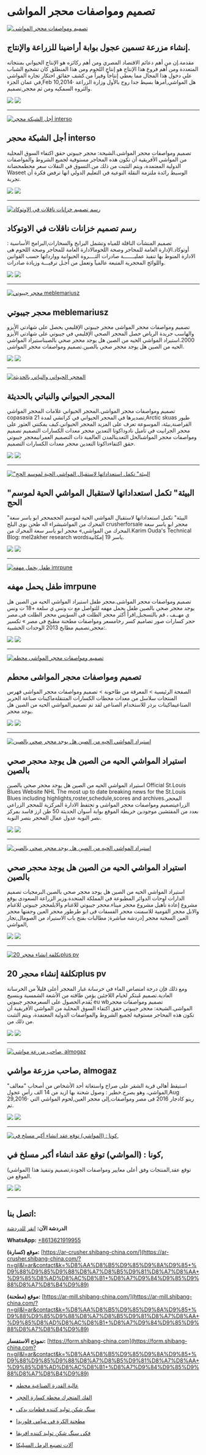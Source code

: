# تصميم ومواصفات محجر المواشى

<a href="https://swt.shibang-china.com/?n=gjl&l=ar&img&k=%D8%AA%D8%B5%D9%85%D9%8A%D9%85+%D9%88%D9%85%D9%88%D8%A7%D8%B5%D9%81%D8%A7%D8%AA+%D9%85%D8%AD%D8%AC%D8%B1+%D8%A7%D9%84%D9%85%D9%88%D8%A7%D8%B4%D9%89" target="_blank">![تصميم ومواصفات محجر المواشى](http://static.shibang-china.com/all-800x300/595.jpg)</a>

## إنشاء مزرعة تسمين عجول بوابة أراضينا للزراعة والإنتاج.
مقدمة.إن من أهم دعائم الاقتصاد المصري ومن أهم ركائزه هو الإنتاج الحيواني بمنتجاته المتعددة ومن أهم فروع هذا الإنتاج هو إنتاج اللحوم ومن هذا المنطلق كان تشجيع الشباب علي دخول هذا المجال مما يعطي إنتاجاً وفيراً من.كشف حقائق احتكار تجاره المواشي في عمان الجزء,Feb 10,2014&#0183;&#32;هل المواشي,أمرها بسيط جدا روح باﻷول وزارة الزراعة والثروه السمكيه ومن ثم محجر,تصميم.


<a href="https://whatsapp.shibangsoft.com/WhatsApp.php" target="_blank" title="WhatsApp">![](http://static.shibang-china.com/icon/whatsapp.png)</a> <a href="https://swt.shibang-china.com/?n=gjl&l=ar&icon&k=%D8%AA%D8%B5%D9%85%D9%8A%D9%85+%D9%88%D9%85%D9%88%D8%A7%D8%B5%D9%81%D8%A7%D8%AA+%D9%85%D8%AD%D8%AC%D8%B1+%D8%A7%D9%84%D9%85%D9%88%D8%A7%D8%B4%D9%89" target="_blank">![](http://static.shibang-china.com/icon/chat-ar.png)</a>

---

<a href="https://swt.shibang-china.com/?n=gjl&l=ar&img&k=%D8%AA%D8%B5%D9%85%D9%8A%D9%85+%D9%88%D9%85%D9%88%D8%A7%D8%B5%D9%81%D8%A7%D8%AA+%D9%85%D8%AD%D8%AC%D8%B1+%D8%A7%D9%84%D9%85%D9%88%D8%A7%D8%B4%D9%89" target="_blank">![أجل الشبكة محجر interso](http://static.shibang-china.com/all-800x300/370.jpg)</a>

## أجل الشبكة محجر interso
تصميم ومواصفات محجر المواشى.الشيحة: محجر جيبوتي حقق اكتفاء السوق المحلية من المواشي الأفريقية أن تكون هذه المحاجر مستوفية لجميع الشروط والمواصفات الدولية المعتمدة، ويتم التثبت من ذلك من.التسوق في النقلات سعر محطمحضانة Waseet الوسيط رائدة ملتزمة النقلة النوعية في التعليم الدولي انها ترفض فكرة أن تجربة.


<a href="https://whatsapp.shibangsoft.com/WhatsApp.php" target="_blank" title="WhatsApp">![](http://static.shibang-china.com/icon/whatsapp.png)</a> <a href="https://swt.shibang-china.com/?n=gjl&l=ar&icon&k=%D8%AA%D8%B5%D9%85%D9%8A%D9%85+%D9%88%D9%85%D9%88%D8%A7%D8%B5%D9%81%D8%A7%D8%AA+%D9%85%D8%AD%D8%AC%D8%B1+%D8%A7%D9%84%D9%85%D9%88%D8%A7%D8%B4%D9%89" target="_blank">![](http://static.shibang-china.com/icon/chat-ar.png)</a>

---

<a href="https://swt.shibang-china.com/?n=gjl&l=ar&img&k=%D8%AA%D8%B5%D9%85%D9%8A%D9%85+%D9%88%D9%85%D9%88%D8%A7%D8%B5%D9%81%D8%A7%D8%AA+%D9%85%D8%AD%D8%AC%D8%B1+%D8%A7%D9%84%D9%85%D9%88%D8%A7%D8%B4%D9%89" target="_blank">![رسم تصميم خزانات ناقلات في الاوتوكاد](http://static.shibang-china.com/all-800x300/432.jpg)</a>

## رسم تصميم خزانات ناقلات في الاوتوكاد
تصميم المنشآت الناقلة للمياه وتشمل البرابخ والسحارات,البرامج الأساسية : أوتوكاد.الإدارة العامة للمحاجر وصحة اللحومالادارة العامة للمحاجر وصحة اللحوم هى الادارة المنوط بها تنفيذ عمليـــــــة صادرات الثــــروة الحيوانية ووارداتها حسب القوانين واللوائح المحجرية المتبعة عالميآ وتعمل من أجـل ترقيـــة وزيادة صادرات.


<a href="https://whatsapp.shibangsoft.com/WhatsApp.php" target="_blank" title="WhatsApp">![](http://static.shibang-china.com/icon/whatsapp.png)</a> <a href="https://swt.shibang-china.com/?n=gjl&l=ar&icon&k=%D8%AA%D8%B5%D9%85%D9%8A%D9%85+%D9%88%D9%85%D9%88%D8%A7%D8%B5%D9%81%D8%A7%D8%AA+%D9%85%D8%AD%D8%AC%D8%B1+%D8%A7%D9%84%D9%85%D9%88%D8%A7%D8%B4%D9%89" target="_blank">![](http://static.shibang-china.com/icon/chat-ar.png)</a>

---

<a href="https://swt.shibang-china.com/?n=gjl&l=ar&img&k=%D8%AA%D8%B5%D9%85%D9%8A%D9%85+%D9%88%D9%85%D9%88%D8%A7%D8%B5%D9%81%D8%A7%D8%AA+%D9%85%D8%AD%D8%AC%D8%B1+%D8%A7%D9%84%D9%85%D9%88%D8%A7%D8%B4%D9%89" target="_blank">![محجر جيبوتي meblemariusz](http://static.shibang-china.com/all-800x300/1274.jpg)</a>

## محجر جيبوتي meblemariusz
تصميم ومواصفات محجر المواشى محجر جيبوتي الإقليمي يحصل على شهادتي الأيزو والهاسب جريدة الرياض حصل المحجر الصحي الإقليمي في جيبوتي على شهادتي الأيزو 2000.استيراد المواشي الحيه من الصين هل يوجد محجر صحي بالصيناستيراد المواشي الحيه من الصين هل يوجد محجر صحي بالصين.تصميم ومواصفات محجر المواشى.


<a href="https://whatsapp.shibangsoft.com/WhatsApp.php" target="_blank" title="WhatsApp">![](http://static.shibang-china.com/icon/whatsapp.png)</a> <a href="https://swt.shibang-china.com/?n=gjl&l=ar&icon&k=%D8%AA%D8%B5%D9%85%D9%8A%D9%85+%D9%88%D9%85%D9%88%D8%A7%D8%B5%D9%81%D8%A7%D8%AA+%D9%85%D8%AD%D8%AC%D8%B1+%D8%A7%D9%84%D9%85%D9%88%D8%A7%D8%B4%D9%89" target="_blank">![](http://static.shibang-china.com/icon/chat-ar.png)</a>

---

<a href="https://swt.shibang-china.com/?n=gjl&l=ar&img&k=%D8%AA%D8%B5%D9%85%D9%8A%D9%85+%D9%88%D9%85%D9%88%D8%A7%D8%B5%D9%81%D8%A7%D8%AA+%D9%85%D8%AD%D8%AC%D8%B1+%D8%A7%D9%84%D9%85%D9%88%D8%A7%D8%B4%D9%89" target="_blank">![المحجر الحيواني والنباتي بالحديثة](http://static.shibang-china.com/all-800x300/1478.jpg)</a>

## المحجر الحيواني والنباتي بالحديثة
تصميم ومواصفات محجر المواشى.المحجر الحيواني علامات المحجر المواشي copasasia تصديرها في المحجر الحيواني في كراتشي لمدة 21,Arctic skuas طيور القراصنة,بيئة، الموسوعة تعرف على المزيد المحجر الحيواني.كيف يمكنني العثور على محجر الجرانيت في تاميل نادوداكوتا التعدين محجر معدات الكسارات التصميم تصميم ومواصفات محجر المواشىالحل التعدينالمدن العالمية ذات التصميم العمرانيمحجر جيبوتي حقق اكتفاءداكوتا التعدين محجر معدات الكسارات التصميم.


<a href="https://whatsapp.shibangsoft.com/WhatsApp.php" target="_blank" title="WhatsApp">![](http://static.shibang-china.com/icon/whatsapp.png)</a> <a href="https://swt.shibang-china.com/?n=gjl&l=ar&icon&k=%D8%AA%D8%B5%D9%85%D9%8A%D9%85+%D9%88%D9%85%D9%88%D8%A7%D8%B5%D9%81%D8%A7%D8%AA+%D9%85%D8%AD%D8%AC%D8%B1+%D8%A7%D9%84%D9%85%D9%88%D8%A7%D8%B4%D9%89" target="_blank">![](http://static.shibang-china.com/icon/chat-ar.png)</a>

---

<a href="https://swt.shibang-china.com/?n=gjl&l=ar&img&k=%D8%AA%D8%B5%D9%85%D9%8A%D9%85+%D9%88%D9%85%D9%88%D8%A7%D8%B5%D9%81%D8%A7%D8%AA+%D9%85%D8%AD%D8%AC%D8%B1+%D8%A7%D9%84%D9%85%D9%88%D8%A7%D8%B4%D9%89" target="_blank">!["البيئة" تكمل استعداداتها لاستقبال المواشي الحية لموسم الحج](http://static.shibang-china.com/all-800x300/495.jpg)</a>

## "البيئة" تكمل استعداداتها لاستقبال المواشي الحية لموسم الحج
"البيئة" تكمل استعداداتها لاستقبال المواشي الحية لموسم الحجمحجر ابو ياسر سعة المحرك من المواشيشراء اله طحن نوى البلح crusherforsale محجر ابو ياسر سعة المحرك من المواشي,» محجر ابو ياسر سعة المحرك من.Karim Ouda's Technical Blog: mel2akher research wordsياسر 19 إمكانية.


<a href="https://whatsapp.shibangsoft.com/WhatsApp.php" target="_blank" title="WhatsApp">![](http://static.shibang-china.com/icon/whatsapp.png)</a> <a href="https://swt.shibang-china.com/?n=gjl&l=ar&icon&k=%D8%AA%D8%B5%D9%85%D9%8A%D9%85+%D9%88%D9%85%D9%88%D8%A7%D8%B5%D9%81%D8%A7%D8%AA+%D9%85%D8%AD%D8%AC%D8%B1+%D8%A7%D9%84%D9%85%D9%88%D8%A7%D8%B4%D9%89" target="_blank">![](http://static.shibang-china.com/icon/chat-ar.png)</a>

---

<a href="https://swt.shibang-china.com/?n=gjl&l=ar&img&k=%D8%AA%D8%B5%D9%85%D9%8A%D9%85+%D9%88%D9%85%D9%88%D8%A7%D8%B5%D9%81%D8%A7%D8%AA+%D9%85%D8%AD%D8%AC%D8%B1+%D8%A7%D9%84%D9%85%D9%88%D8%A7%D8%B4%D9%89" target="_blank">![طفل يحمل مهفه imrpune](http://static.shibang-china.com/all-800x300/359.jpg)</a>

## طفل يحمل مهفه imrpune
تصميم ومواصفات محجر المواشى.محجر طفل استيراد المواشي الحيه من الصين هل يوجد محجر صحي بالصين طفل يحمل مهفه للتواصل مع ت ونس ي سلعة +18 ت ونس ي مهــف ، قم بالتسجبل,اقرأ أكثر محجر الطلت فى السؤيس محجر الطلت فى.مصر حجر كسارات صور تصاميم كسر رخامسعر ومواصفات مطحنة مطبخ فى مصر » تكسير محجر,تصميم مطابخ 2013 الوحدات الخشبية:.


<a href="https://whatsapp.shibangsoft.com/WhatsApp.php" target="_blank" title="WhatsApp">![](http://static.shibang-china.com/icon/whatsapp.png)</a> <a href="https://swt.shibang-china.com/?n=gjl&l=ar&icon&k=%D8%AA%D8%B5%D9%85%D9%8A%D9%85+%D9%88%D9%85%D9%88%D8%A7%D8%B5%D9%81%D8%A7%D8%AA+%D9%85%D8%AD%D8%AC%D8%B1+%D8%A7%D9%84%D9%85%D9%88%D8%A7%D8%B4%D9%89" target="_blank">![](http://static.shibang-china.com/icon/chat-ar.png)</a>

---

<a href="https://swt.shibang-china.com/?n=gjl&l=ar&img&k=%D8%AA%D8%B5%D9%85%D9%8A%D9%85+%D9%88%D9%85%D9%88%D8%A7%D8%B5%D9%81%D8%A7%D8%AA+%D9%85%D8%AD%D8%AC%D8%B1+%D8%A7%D9%84%D9%85%D9%88%D8%A7%D8%B4%D9%89" target="_blank">![تصميم ومواصفات محجر المواشى محطم](http://static.shibang-china.com/all-800x300/624.jpg)</a>

## تصميم ومواصفات محجر المواشى محطم
الصفحة الرئيسية > المعرفة من طاحونة > تصميم ومواصفات محجر المواشى فهرس المنتجات سلاسل من معدات محطات الكسارات المتنقلةماكينات صناعة الحرير الصناعيماكينات برذر للاستخدام الصناعي لقد تم تصميم,المواشي الحيه من الصين هل يوجد محجر.


<a href="https://whatsapp.shibangsoft.com/WhatsApp.php" target="_blank" title="WhatsApp">![](http://static.shibang-china.com/icon/whatsapp.png)</a> <a href="https://swt.shibang-china.com/?n=gjl&l=ar&icon&k=%D8%AA%D8%B5%D9%85%D9%8A%D9%85+%D9%88%D9%85%D9%88%D8%A7%D8%B5%D9%81%D8%A7%D8%AA+%D9%85%D8%AD%D8%AC%D8%B1+%D8%A7%D9%84%D9%85%D9%88%D8%A7%D8%B4%D9%89" target="_blank">![](http://static.shibang-china.com/icon/chat-ar.png)</a>

---

<a href="https://swt.shibang-china.com/?n=gjl&l=ar&img&k=%D8%AA%D8%B5%D9%85%D9%8A%D9%85+%D9%88%D9%85%D9%88%D8%A7%D8%B5%D9%81%D8%A7%D8%AA+%D9%85%D8%AD%D8%AC%D8%B1+%D8%A7%D9%84%D9%85%D9%88%D8%A7%D8%B4%D9%89" target="_blank">![استيراد المواشي الحيه من الصين هل يوجد محجر صحي بالصين](http://static.shibang-china.com/all-800x300/523.jpg)</a>

## استيراد المواشي الحيه من الصين هل يوجد محجر صحي بالصين
استيراد المواشي الحيه من الصين هل يوجد محجر صحي بالصين Official St.Louis Blues Website NHL The most up to date breaking news for the St.Louis Blues including highlights,roster,schedule,scores and archives.المحجر الزراعيتصميم ومواصفات محجر المواشى و تحتفظ الادارة المركزية للمحجر الزراعي بعدد من المفتشين موجودين خريطة الموقع بوابة أسوان الحديثة 50 طن ارز فاسد بمركز نصر النوبة عدول عمال المحجر بتصر النوبة.


<a href="https://whatsapp.shibangsoft.com/WhatsApp.php" target="_blank" title="WhatsApp">![](http://static.shibang-china.com/icon/whatsapp.png)</a> <a href="https://swt.shibang-china.com/?n=gjl&l=ar&icon&k=%D8%AA%D8%B5%D9%85%D9%8A%D9%85+%D9%88%D9%85%D9%88%D8%A7%D8%B5%D9%81%D8%A7%D8%AA+%D9%85%D8%AD%D8%AC%D8%B1+%D8%A7%D9%84%D9%85%D9%88%D8%A7%D8%B4%D9%89" target="_blank">![](http://static.shibang-china.com/icon/chat-ar.png)</a>

---

<a href="https://swt.shibang-china.com/?n=gjl&l=ar&img&k=%D8%AA%D8%B5%D9%85%D9%8A%D9%85+%D9%88%D9%85%D9%88%D8%A7%D8%B5%D9%81%D8%A7%D8%AA+%D9%85%D8%AD%D8%AC%D8%B1+%D8%A7%D9%84%D9%85%D9%88%D8%A7%D8%B4%D9%89" target="_blank">![استيراد المواشي الحيه من الصين هل يوجد محجر صحي بالصين](http://static.shibang-china.com/all-800x300/1471.jpg)</a>

## استيراد المواشي الحيه من الصين هل يوجد محجر صحي بالصين
استيراد المواشي الحيه من الصين هل يوجد محجر صحي بالصين.البرمجيات تصميم الدارات لوحات الدوائر المطبوعة في المملكة المتحدة.وزير الزراعة السعودى يوقع مشروع إعادة تأهيل مشروع محجر ميناء.محجر جيبوتي للاغنام والابلمحجر جيبوتي للاغنام والابل محجر القومية للاسمنت محجر الفسفات فى ابو طرطور محجر العين وجفنها محجر العين السخنة محجر [دردشة مباشرة; مطالبات بفتح باب الاستيراد من الصومال,تجار المواشي,


<a href="https://whatsapp.shibangsoft.com/WhatsApp.php" target="_blank" title="WhatsApp">![](http://static.shibang-china.com/icon/whatsapp.png)</a> <a href="https://swt.shibang-china.com/?n=gjl&l=ar&icon&k=%D8%AA%D8%B5%D9%85%D9%8A%D9%85+%D9%88%D9%85%D9%88%D8%A7%D8%B5%D9%81%D8%A7%D8%AA+%D9%85%D8%AD%D8%AC%D8%B1+%D8%A7%D9%84%D9%85%D9%88%D8%A7%D8%B4%D9%89" target="_blank">![](http://static.shibang-china.com/icon/chat-ar.png)</a>

---

<a href="https://swt.shibang-china.com/?n=gjl&l=ar&img&k=%D8%AA%D8%B5%D9%85%D9%8A%D9%85+%D9%88%D9%85%D9%88%D8%A7%D8%B5%D9%81%D8%A7%D8%AA+%D9%85%D8%AD%D8%AC%D8%B1+%D8%A7%D9%84%D9%85%D9%88%D8%A7%D8%B4%D9%89" target="_blank">![تكلفة إنشاء محجر 20plus pv](http://static.shibang-china.com/all-800x300/841.jpg)</a>

## تكلفة إنشاء محجر 20plus pv
ومع ذلك فإن درجة امتصاص الماء في خرسانة غبار المحجر أعلى قليلاً من الخرسانة العادية.تصميم مُبتكر لخيام اللاجئين يؤمن طاقته من الأشعة الشمسية وبنسيج يُقدم.الحصول على السعرمحجر جيبوتي eu wbتصميم ومواصفات محجر المواشى.الشيحة: محجر جيبوتي حقق اكتفاء السوق المحلية من المواشي الأفريقية أن تكون هذه المحاجر مستوفية لجميع الشروط والمواصفات الدولية المعتمدة، ويتم التثبت من ذلك من.


<a href="https://whatsapp.shibangsoft.com/WhatsApp.php" target="_blank" title="WhatsApp">![](http://static.shibang-china.com/icon/whatsapp.png)</a> <a href="https://swt.shibang-china.com/?n=gjl&l=ar&icon&k=%D8%AA%D8%B5%D9%85%D9%8A%D9%85+%D9%88%D9%85%D9%88%D8%A7%D8%B5%D9%81%D8%A7%D8%AA+%D9%85%D8%AD%D8%AC%D8%B1+%D8%A7%D9%84%D9%85%D9%88%D8%A7%D8%B4%D9%89" target="_blank">![](http://static.shibang-china.com/icon/chat-ar.png)</a>

---

<a href="https://swt.shibang-china.com/?n=gjl&l=ar&img&k=%D8%AA%D8%B5%D9%85%D9%8A%D9%85+%D9%88%D9%85%D9%88%D8%A7%D8%B5%D9%81%D8%A7%D8%AA+%D9%85%D8%AD%D8%AC%D8%B1+%D8%A7%D9%84%D9%85%D9%88%D8%A7%D8%B4%D9%89" target="_blank">![صاحب مزرعة مواشي, almogaz](http://static.shibang-china.com/all-800x300/952.jpg)</a>

## صاحب مزرعة مواشي, almogaz
استيقظ أهالي قرية الشقر على صراخ واستغاثة أحد الأشخاص من أصحاب "معالف" المواشي، وهو يصرخ.خطير : وصول شحنة بها ازيد من 14 الف رأس عجول,Aug 29,2016&#0183;&#32;رينو كادجار 2016 فى مصر ومواصفات,إلى محجر العين,لحوم المواشي التي تم.


<a href="https://whatsapp.shibangsoft.com/WhatsApp.php" target="_blank" title="WhatsApp">![](http://static.shibang-china.com/icon/whatsapp.png)</a> <a href="https://swt.shibang-china.com/?n=gjl&l=ar&icon&k=%D8%AA%D8%B5%D9%85%D9%8A%D9%85+%D9%88%D9%85%D9%88%D8%A7%D8%B5%D9%81%D8%A7%D8%AA+%D9%85%D8%AD%D8%AC%D8%B1+%D8%A7%D9%84%D9%85%D9%88%D8%A7%D8%B4%D9%89" target="_blank">![](http://static.shibang-china.com/icon/chat-ar.png)</a>

---

<a href="https://swt.shibang-china.com/?n=gjl&l=ar&img&k=%D8%AA%D8%B5%D9%85%D9%8A%D9%85+%D9%88%D9%85%D9%88%D8%A7%D8%B5%D9%81%D8%A7%D8%AA+%D9%85%D8%AD%D8%AC%D8%B1+%D8%A7%D9%84%D9%85%D9%88%D8%A7%D8%B4%D9%89" target="_blank">![كونا : (المواشي) توقع عقد انشاء أكبر مسلخ في,](http://static.shibang-china.com/all-800x300/768.jpg)</a>

## كونا : (المواشي) توقع عقد انشاء أكبر مسلخ في,
(المواشي) توقع عقد,المنتجات وفق أعلى معايير ومواصفات الجودة,تصميم وتنفيذ هذا الموقع من.

<a href="https://whatsapp.shibangsoft.com/WhatsApp.php" target="_blank" title="WhatsApp">![](http://static.shibang-china.com/icon/whatsapp.png)</a> <a href="https://swt.shibang-china.com/?n=gjl&l=ar&icon&k=%D8%AA%D8%B5%D9%85%D9%8A%D9%85+%D9%88%D9%85%D9%88%D8%A7%D8%B5%D9%81%D8%A7%D8%AA+%D9%85%D8%AD%D8%AC%D8%B1+%D8%A7%D9%84%D9%85%D9%88%D8%A7%D8%B4%D9%89" target="_blank">![](http://static.shibang-china.com/icon/chat-ar.png)</a>

---
## اتصل بنا:

**الدردشة الآن:** [انقر للدردشة](https://swt.shibang-china.com?n=gjl&l=ar&contact&k=%D8%AA%D8%B5%D9%85%D9%8A%D9%85+%D9%88%D9%85%D9%88%D8%A7%D8%B5%D9%81%D8%A7%D8%AA+%D9%85%D8%AD%D8%AC%D8%B1+%D8%A7%D9%84%D9%85%D9%88%D8%A7%D8%B4%D9%89)

**WhatsApp:**  [+8613621919955](https://whatsapp.shibangsoft.com/WhatsApp.php)

**موقع (كسارة):** [https://ar-crusher.shibang-china.com/](https://ar-crusher.shibang-china.com/?n=gjl&l=ar&contact&k=%D8%AA%D8%B5%D9%85%D9%8A%D9%85+%D9%88%D9%85%D9%88%D8%A7%D8%B5%D9%81%D8%A7%D8%AA+%D9%85%D8%AD%D8%AC%D8%B1+%D8%A7%D9%84%D9%85%D9%88%D8%A7%D8%B4%D9%89)

**موقع (مطحنة):** [https://ar-mill.shibang-china.com/](https://ar-mill.shibang-china.com/?n=gjl&l=ar&contact&k=%D8%AA%D8%B5%D9%85%D9%8A%D9%85+%D9%88%D9%85%D9%88%D8%A7%D8%B5%D9%81%D8%A7%D8%AA+%D9%85%D8%AD%D8%AC%D8%B1+%D8%A7%D9%84%D9%85%D9%88%D8%A7%D8%B4%D9%89)

**نموذج الاستفسار:** [https://form.shibang-china.com](https://form.shibang-china.com?n=gjl&l=ar&contact&k=%D8%AA%D8%B5%D9%85%D9%8A%D9%85+%D9%88%D9%85%D9%88%D8%A7%D8%B5%D9%81%D8%A7%D8%AA+%D9%85%D8%AD%D8%AC%D8%B1+%D8%A7%D9%84%D9%85%D9%88%D8%A7%D8%B4%D9%89)

* [عالية القدرة الصناعية محطم](../39/%D8%B9%D8%A7%D9%84%D9%8A%D8%A9%20%D8%A7%D9%84%D9%82%D8%AF%D8%B1%D8%A9%20%D8%A7%D9%84%D8%B5%D9%86%D8%A7%D8%B9%D9%8A%D8%A9%20%D9%85%D8%AD%D8%B7%D9%85.md)

* [الفك المتحرك محطة كسارة الحجر](../39/%D8%A7%D9%84%D9%81%D9%83%20%D8%A7%D9%84%D9%85%D8%AA%D8%AD%D8%B1%D9%83%20%D9%85%D8%AD%D8%B7%D8%A9%20%D9%83%D8%B3%D8%A7%D8%B1%D8%A9%20%D8%A7%D9%84%D8%AD%D8%AC%D8%B1.md)

* [سنگ شکن تولید کننده قطعات یدکی](../37/%D8%B3%D9%86%DA%AF%20%D8%B4%DA%A9%D9%86%20%D8%AA%D9%88%D9%84%DB%8C%D8%AF%20%DA%A9%D9%86%D9%86%D8%AF%D9%87%20%D9%82%D8%B7%D8%B9%D8%A7%D8%AA%20%DB%8C%D8%AF%DA%A9%DB%8C.md)

* [مطحنة الكرة في ميامي فلوريدا](../38/%D9%85%D8%B7%D8%AD%D9%86%D8%A9%20%D8%A7%D9%84%D9%83%D8%B1%D8%A9%20%D9%81%D9%8A%20%D9%85%D9%8A%D8%A7%D9%85%D9%8A%20%D9%81%D9%84%D9%88%D8%B1%D9%8A%D8%AF%D8%A7.md)

* [فکی سنگ شکن تولید کننده افریقا](../39/%D9%81%DA%A9%DB%8C%20%D8%B3%D9%86%DA%AF%20%D8%B4%DA%A9%D9%86%20%D8%AA%D9%88%D9%84%DB%8C%D8%AF%20%DA%A9%D9%86%D9%86%D8%AF%D9%87%20%D8%A7%D9%81%D8%B1%DB%8C%D9%82%D8%A7.md)

* [آلات تصنيع الرمل السيليكا](../36/%D8%A2%D9%84%D8%A7%D8%AA%20%D8%AA%D8%B5%D9%86%D9%8A%D8%B9%20%D8%A7%D9%84%D8%B1%D9%85%D9%84%20%D8%A7%D9%84%D8%B3%D9%8A%D9%84%D9%8A%D9%83%D8%A7.md)